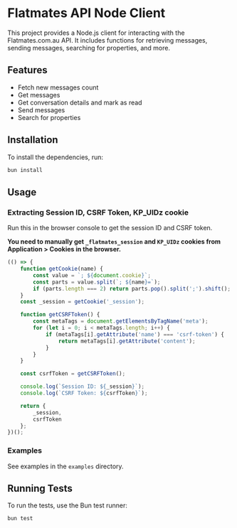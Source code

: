# Flatmates API Node Client

This project provides a Node.js client for interacting with the Flatmates.com.au API. It includes functions for retrieving messages, sending messages, searching for properties, and more.

## Features

- Fetch new messages count
- Get messages
- Get conversation details and mark as read
- Send messages
- Search for properties

## Installation

To install the dependencies, run:

```sh
bun install
```

## Usage

### Extracting Session ID, CSRF Token, KP_UIDz cookie

Run this in the browser console to get the session ID and CSRF token.

**You need to manually get `_flatmates_session` and `KP_UIDz` cookies from Application > Cookies in the browser.**

```JavaScript
(() => {
    function getCookie(name) {
        const value = `; ${document.cookie}`;
        const parts = value.split(`; ${name}=`);
        if (parts.length === 2) return parts.pop().split(';').shift();
    }
    const _session = getCookie('_session');

    function getCSRFToken() {
        const metaTags = document.getElementsByTagName('meta');
        for (let i = 0; i < metaTags.length; i++) {
            if (metaTags[i].getAttribute('name') === 'csrf-token') {
                return metaTags[i].getAttribute('content');
            }
        }
    }

    const csrfToken = getCSRFToken();

    console.log(`Session ID: ${_session}`);
    console.log(`CSRF Token: ${csrfToken}`);

    return {
        _session,
        csrfToken
    };
})();
```

### Examples

See examples in the `examples` directory.

## Running Tests

To run the tests, use the Bun test runner:

```sh
bun test
```
